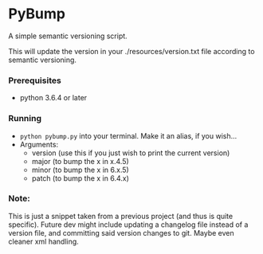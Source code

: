 # PyBump

A simple semantic versioning script.

This will update the version in your ./resources/version.txt file according to
semantic versioning.

### Prerequisites

 - python 3.6.4 or later

### Running

 - `python pybump.py` into your terminal. Make it an alias, if you wish...
 - Arguments:
	- version (use this if you just wish to print the current version)
	- major (to bump the x in x.4.5)
	- minor (to bump the x in 6.x.5)
	- patch (to bump the x in 6.4.x)

### Note:

This is just a snippet taken from a previous project (and thus is quite
specific). Future dev might include updating a changelog file instead of a
version file, and committing said version changes to git. Maybe even cleaner
xml handling.
